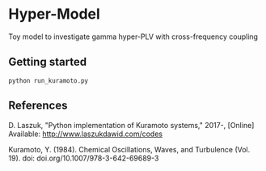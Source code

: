 # Hyper-Model
Toy model to investigate gamma hyper-PLV with cross-frequency coupling


## Getting started

```
python run_kuramoto.py
```

## References

D. Laszuk, "Python implementation of Kuramoto systems," 2017-, [Online] Available: http://www.laszukdawid.com/codes

Kuramoto, Y. (1984). Chemical Oscillations, Waves, and Turbulence (Vol. 19). doi: doi.org/10.1007/978-3-642-69689-3